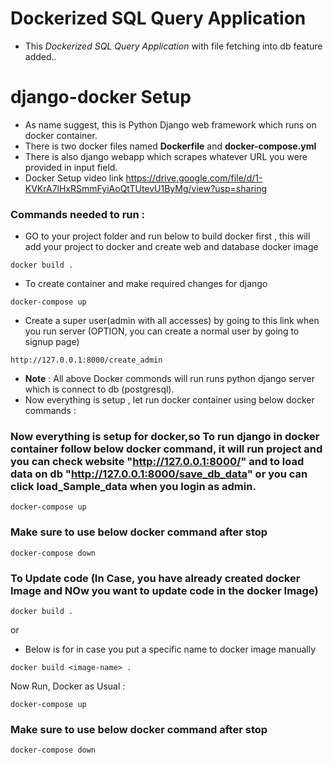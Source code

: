 # Dockerized SQL Query Application
- This *Dockerized SQL Query Application* with file fetching into db feature added..
# django-docker Setup
- As name suggest, this is Python Django web framework which runs on docker container.
- There is two docker files named **Dockerfile** and **docker-compose.yml**
- There is also django webapp which scrapes whatever URL you were provided in input field.
- Docker Setup video link https://drive.google.com/file/d/1-KVKrA7lHxRSmmFyiAoQtTUtevU1ByMg/view?usp=sharing

### Commands needed to run :
- GO to your project folder and run below to build docker first , this will add your project to docker and create web and database docker image
```
docker build .
```
- To create container and make required changes for django 
```
docker-compose up
```
- Create a super user(admin with all accesses) by going to this link when you run server (OPTION, you can create a normal user by going to signup page)
```
http://127.0.0.1:8000/create_admin
```

- **Note** : All above Docker commonds will run runs python django server which is connect to db (postgresql).
- Now everything is setup , let run docker container using below docker commands :

### Now everything is setup for docker,so To run django in docker container follow below docker command, it will run project and you can check website "http://127.0.0.1:8000/" and to load data on db "http://127.0.0.1:8000/save_db_data" or you can click load_Sample_data when you login as admin.
```
docker-compose up
```
### Make sure to use below docker command after stop 
```
docker-compose down
```

### To Update code (In Case, you have already created docker Image and NOw you want to update code in the docker Image) 
```
docker build .
```
or 
- Below is for in case you put a specific name to docker image manually
```
docker build <image-name> .
```
Now Run, Docker as Usual : 
```
docker-compose up
```
### Make sure to use below docker command after stop 
```
docker-compose down
```
